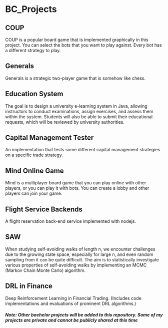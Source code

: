 # BC_Projects

<h2>COUP</h2>
<p>COUP is a popular board game that is implemented graphically in this project. You can select the bots that you want to play against. Every bot has a different strategy to play.</p>

<h2>Generals</h2>
<p>Generals is a strategic two-player game that is somehow like chess.</p>

<h2>Education System</h2>
<p>The goal is to design a university e-learning system in Java, allowing instructors to conduct examinations, assign exercises, and assess them within
the system. Students will also be able to submit their educational requests, which will be reviewed by university authorities.</p>


<h2>Capital Management Tester</h2>
<p>An implementation that tests some different capital management strategies on a specific trade strategy.</p>

<h2>Mind Online Game</h2>
<p>Mind is a multiplayer board game that you can play online with other players, or you can play it with bots. You can create a lobby and other players can join your game.</p>

<h2>Flight Service Backends</h2>
<p>A flight reservation back-end service implemented with nodejs.</p>

<h2>SAW</h2>
<p>When studying self-avoiding walks of length n, we encounter challenges due to the growing state space, especially for large n, and even random
sampling from it can be quite difficult. The aim is to statistically investigate various properties of self-avoiding walks by implementing an MCMC
(Markov Chain Monte Carlo) algorithm.</p>

<h2>DRL in Finance</h2>
<p>Deep Reinforcement Learning in Financial Trading. (Includes code implementations and evaluations of prominent DRL algorithms.)</p>

<h5>Note: Other bachelor projects will be added to this repository. Some of my projects are private and cannot be publicly shared at this time</h5>
